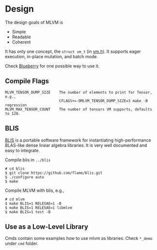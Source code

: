 # Design

The design goals of MLVM is
* Simple
* Readable
* Coherent

It has only one concept, the `struct vm_t` (in [vm.h](include/vm.h)). It
supports eager execution, in-place mutation, and batch mode.

Check [Blueberry](https://github.com/xiejw/blueberry) for one possible way to
use it.

## Compile Flags

```
MLVM_TENSOR_DUMP_SIZE    The number of elements to print for Tensor, e.g.,
                         CFLAGS+=-DMLVM_TENSOR_DUMP_SIZE=3 make -B regression
MLVM_MAX_TENSOR_COUNT    The number of tensors VM supports, defaults to 128.
```

## BLIS

[BLIS](https://github.com/flame/blis) is a portable software framework for
instantiating high-performance BLAS-like dense linear algebra libraries. It is
very well documented and easy to integrate.

Compile blis in `../blis`

```
# cd blis
$ git clone https://github.com/flame/blis.git
$ ./configure auto
$ make
```

Compile MLVM with blis, e.g.,

```
# cd mlvm
$ make BLIS=1 RELESAE=1 -B
$ make BLIS=1 RELESAE=1 libmlvm
$ make BLIS=1 test -B
```

## Use as a Low-Level Library

Cmds contain some examples how to use mlvm as libraries. Check `*_demo` under
`cmd` folder.
